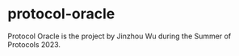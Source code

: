 # protocol-oracle


Protocol Oracle is the project by Jinzhou Wu during the Summer of Protocols 2023.